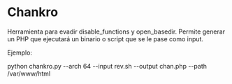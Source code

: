 # Chankro
Herramienta para evadir disable_functions y open_basedir. Permite generar un PHP que ejecutará un binario o script que se le pase como input.

Ejemplo:

python chankro.py --arch 64 --input rev.sh --output chan.php --path /var/www/html
